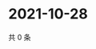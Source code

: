 # 2021-10-28

共 0 条

<!-- BEGIN WEIBO -->
<!-- 最后更新时间 Thu Oct 28 2021 17:14:27 GMT+0800 (China Standard Time) -->

<!-- END WEIBO -->
